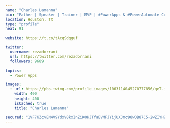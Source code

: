 ```yaml
---
name: "Charles Lamanna"
bio: "Father | Speaker | Trainer | MVP | #PowerApps & #PowerAutomate Community Super User | YouTuber Right-pointing triangle http://youtube.com/c/rezadorrani | Learn - Share - Clockwise rightwards and leftwards open circle arrows"
location: Houston, TX
type: "profile"
heat: 91

website: https://t.co/tAcqSdqguf

twitter:
  username: rezadorrani
  url: https://twitter.com/rezadorrani
  followers: 9689

topics:
  - Power Apps

images:
  - url: https://pbs.twimg.com/profile_images/1063114045270777856/qeT-jpWr_400x400.jpg
    width: 400
    height: 400
    isCached: true
    title: "Charles Lamanna"

secured: "1VF7KZcvEN4V9YdxV8kxInZiK0HJTfaBVMFJYijUXJmc98wOB87C5+2wZIYHZwH4f4bn4PfSM+cxYJwsShj1Qs3fb2FSuLZP/buGJP/RI9IlfIvqBa1rLO2px0B6VduIqagyU0dr/T0HjFRHlt6gAm0nxeNaGxGzVxIlvp3nvkNR2Mb797MzHzLEttD282CCkD0jIi8PYO4z3v/PmVMsI5jTEvg/n56UePWJU08N/YPsLaLTpPPC4K5M9Zv1WB+DGESpiQStrc2vAI9/COL4KKaJjIn0VST0xihbiR5sIpL9mgI0vPV0EkVzLEzohv/I7vd9ohf6K0w+Gv9jznnik2HWXBcy0jOaK3fQe1e3/IKiGlWU8mSKwcYIzUzQF3O1BO8hdeSCuDcMCX+EHufrqEzPFrmYU5KrRN8E9VAZ9hY=;ZTTHLelPJCsJxXJDEX2zPw=="
---
```


